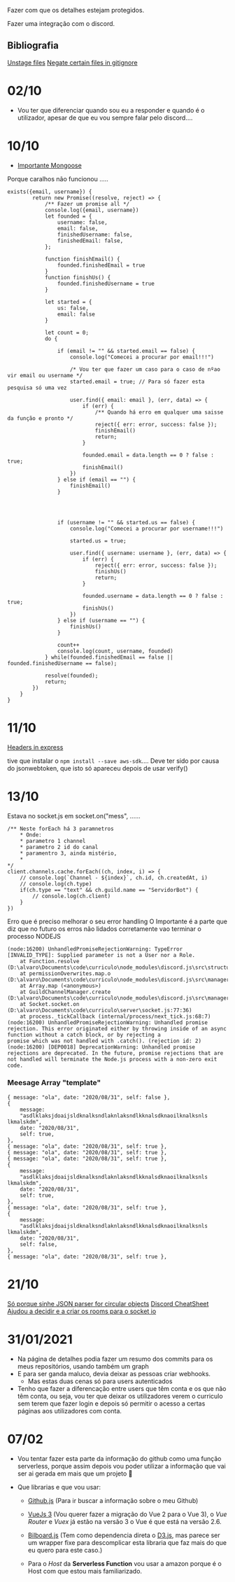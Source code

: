 Fazer com que os detalhes estejam protegidos.

Fazer uma integração com o discord.

## Bibliografia
[Unstage files](https://devconnected.com/how-to-unstage-files-on-git/)
[Negate certain files in gitignore](https://linuxize.com/post/gitignore-ignoring-files-in-git/#negating-patterns)

# 02/10

- Vou ter que diferenciar quando sou eu a responder e quando é o utilizador, apesar de que eu vou sempre falar pelo discord....

# 10/10

- [Importante Mongoose](https://mongoosejs.com/docs/api.html#schema_Schema-post)

Porque caralhos não funcionou .....
```
exists({email, username}) {
        return new Promise((resolve, reject) => {
            /** Fazer um promise all */
            console.log({email, username})
            let founded = {
                username: false,
                email: false,
                finishedUsername: false,
                finishedEmail: false,
            };

            function finishEmail() {
                founded.finishedEmail = true
            }
            function finishUs() {
                founded.finishedUsername = true
            }

            let started = {
                us: false,
                email: false
            }

            let count = 0;
            do {

                if (email != "" && started.email == false) {
                    console.log("Comecei a procurar por email!!!")

                    /* Vou ter que fazer um caso para o caso de nºao vir email ou username */
                    started.email = true; // Para só fazer esta pesquisa só uma vez

                    user.find({ email: email }, (err, data) => {
                        if (err) {
                            /** Quando há erro em qualquer uma saisse da função e pronto */
                            reject({ err: error, success: false });
                            finishEmail()
                            return;
                        }

                        founded.email = data.length == 0 ? false : true;
                        finishEmail()
                    })
                } else if (email == "") {
                    finishEmail()
                }

                


                if (username != "" && started.us == false) {
                    console.log("Comecei a procurar por username!!!")

                    started.us = true;

                    user.find({ username: username }, (err, data) => {
                        if (err) {
                            reject({ err: error, success: false });
                            finishUs()
                            return;
                        }

                        founded.username = data.length == 0 ? false : true;
                        finishUs()
                    })
                } else if (username == "") {
                    finishUs()
                }

                count++
                console.log(count, username, founded)
            } while(founded.finishedEmail == false || founded.finishedUsername == false);

            resolve(founded);
            return;
        })
    }
}
```

# 11/10
[Headers in express](https://stackoverflow.com/questions/43002444/make-axios-send-cookies-in-its-requests-automatically)

tive que instalar o ```npm install --save aws-sdk```.... Deve ter sido por causa do jsonwebtoken, que isto só apareceu depois de usar verify()

# 13/10

Estava no socket.js em socket.on("mess", ......
```
/** Neste forEach há 3 paramnetros 
    * Onde:
    * parametro 1 channel
    * parametro 2 id do canal
    * paramentro 3, ainda mistério,
    * 
*/
client.channels.cache.forEach((ch, index, i) => {
    // console.log(`Channel - ${index}`, ch.id, ch.createdAt, i)
    // console.log(ch.type)
    if(ch.type == "text" && ch.guild.name == "ServidorBot") {
        // console.log(ch.client)
    }
})
```

Erro que é preciso melhorar o seu error handling
O Importante é  a parte que diz que no futuro os erros não lidados corretamente vao terminar o processo NODEJS
```
(node:16200) UnhandledPromiseRejectionWarning: TypeError [INVALID_TYPE]: Supplied parameter is not a User nor a Role.
    at Function.resolve (D:\alvaro\Documents\code\curriculo\node_modules\discord.js\src\structures\PermissionOverwrites.js:177:28)
    at permissionOverwrites.map.o (D:\alvaro\Documents\code\curriculo\node_modules\discord.js\src\managers\GuildChannelManager.js:109:81)
    at Array.map (<anonymous>)
    at GuildChannelManager.create (D:\alvaro\Documents\code\curriculo\node_modules\discord.js\src\managers\GuildChannelManager.js:109:51)
    at Socket.socket.on (D:\alvaro\Documents\code\curriculo\server\socket.js:77:36)
    at process._tickCallback (internal/process/next_tick.js:68:7)
(node:16200) UnhandledPromiseRejectionWarning: Unhandled promise rejection. This error originated either by throwing inside of an async function without a catch block, or by rejecting a
promise which was not handled with .catch(). (rejection id: 2)
(node:16200) [DEP0018] DeprecationWarning: Unhandled promise rejections are deprecated. In the future, promise rejections that are not handled will terminate the Node.js process with a non-zero exit code.
```

### Meesage Array "template"
```
{ message: "ola", date: "2020/08/31", self: false },
{
    message:
    "asdlklaksjdoaijsldknalksndlaknlaksndlkknalsdknaoilknalksnls lkmalskdm",
    date: "2020/08/31",
    self: true,
},
{ message: "ola", date: "2020/08/31", self: true },
{ message: "ola", date: "2020/08/31", self: true },
{ message: "ola", date: "2020/08/31", self: true },
{
    message:
    "asdlklaksjdoaijsldknalksndlaknlaksndlkknalsdknaoilknalksnls lkmalskdm",
    date: "2020/08/31",
    self: true,
},
{ message: "ola", date: "2020/08/31", self: true },
{
    message:
    "asdlklaksjdoaijsldknalksndlaknlaksndlkknalsdknaoilknalksnls lkmalskdm",
    date: "2020/08/31",
    self: false,
},
{ message: "ola", date: "2020/08/31", self: true },
```

# 21/10

[Só porque sinhe JSON parser for circular objects](https://www.npmjs.com/package/json-prune)
[Discord CheatSheet](https://gist.github.com/koad/316b265a91d933fd1b62dddfcc3ff584)
[Ajudou a decidir e a criar os rooms para o socket io](https://stackoverflow.com/questions/13143945/dynamic-namespaces-socket-io)

# 31/01/2021
- Na página de detalhes podia fazer um resumo dos commits para os meus repositórios, usando também um graph
- E para ser ganda maluco, devia deixar as pessoas criar webhooks.
    * Mas estas duas cenas só para users autenticados
- Tenho que fazer a diferencação entre users que têm conta e os que não têm conta, ou seja, vou ter que deixar 
os utilizadores verem o curriculo sem terem que fazer login e depois só permitir o acesso a certas páginas aos 
utilizadores com conta.

# 07/02
- Vou tentar fazer esta parte da informação do github como uma função serverless,
porque assim depois vou poder utilizar a informação que vai ser ai gerada em mais que um projeto 🎉

- Que librarias e que vou usar:
    * [Github.js](https://github-tools.github.io/github/) (Para ir buscar a informação sobre o meu Github)
    * [VueJs 3](https://v3.vuejs.org/guide/migration/introduction.html) (Vou querer fazer a migração do Vue 2 para o Vue 3), o _Vue Router_ e _Vuex_ já estão na versão 3 
    o Vue é que está na versão 2.6.
    * [Bilboard.js](https://github.com/naver/billboard.js) (Tem como dependencia direta o [D3.js](https://github.com/d3/d3/wiki),
    mas parece ser um wrapper fixe para descomplicar esta libraria que faz mais do que eu quero para este caso.)

    * Para o _Host_ da __Serverless Function__ vou usar a amazon porque é o Host com que estou mais familiarizado.
    
